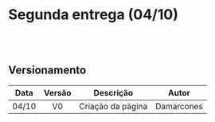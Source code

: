 # Segunda entrega (04/10)


<br></br>


## Versionamento

| Data | Versão | Descrição | Autor |
|:----:|:------:|:---------:|:-----:|
|04/10 |   V0   |Criação da página|Damarcones|